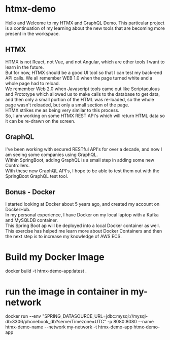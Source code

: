 # htmx-demo
Hello and Welcome to my HTMX and GraphQL Demo.   This particular project is a continuation of my learning 
about the new tools that are becoming more present in the workspace.

## HTMX
HTMX is not React, not Vue, and not Angular, which are other tools I want to learn in the future.  
But for now, HTMX should be a good UI tool so that I can test my back-end API calls.
We all remember WEB 1.0 when the page turned white and a whole page had to reload.   
We remember Web 2.0 when Javascript tools came out like Scriptaculous and Prototype which allowed us to 
make calls to the database to get data, and then only a small portion of the HTML was re-loaded, so the whole 
page wasn't reloaded, but only a small section of the page.   
HTMX strikes me as being very similar to this process.   
So, I am working on some HTMX REST API's which will return HTML data so it can be re-drawn on the screen.

## GraphQL
I've been working with secured RESTful API's for over a decade, and now I am seeing some companies using GraphQL.  
Within SpringBoot, adding GraphQL is a small step in adding some new Controllers.  
With these new GraphQL API's, I hope to be able to test them out with the SpringBoot GraphQL test tool.

## Bonus - Docker
I started looking at Docker about 5 years ago, and created my account on DockerHub.   
In my personal experience, I have Docker on my local laptop with a Kafka and MySQLDB container.   
This Spring Boot ap will be deployed into a local Docker container as well.   
This exercise has helped me learn more about Docker Containers and then the next step is to increase 
my knowledge of AWS ECS.

# Build my Docker Image
docker build -t htmx-demo-app:latest .

# run the image in container in my-network
docker run --env "SPRING_DATASOURCE_URL=jdbc:mysql://mysql-db:3306/phonebook_db?serverTimezone=UTC" -p 8080:8080 --name htmx-demo-name --network my-network -t htmx-demo-app htmx-demo-app

